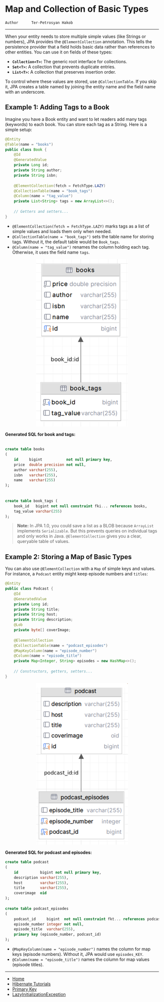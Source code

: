 # Map and Collection of Basic Types

```info
Author      Ter-Petrosyan Hakob
```
---


When your entity needs to store multiple simple values (like Strings or numbers), JPA provides the `@ElementCollection` annotation. 
This tells the persistence provider that a field holds basic data rather than references to other entities. You can use it on fields of these types:

- **`Collection<T>`:** The generic root interface for collections.
- **`Set<T>`:** A collection that prevents duplicate entries.
- **`List<T>`:** A collection that preserves insertion order.

To control where these values are stored, use `@CollectionTable`. If you skip it, JPA creates a table named by joining the entity name and the field name with an underscore.


## Example 1: Adding Tags to a Book

Imagine you have a Book entity and want to let readers add many tags (keywords) to each book. You can store each tag as a String. Here is a simple setup:

```java
@Entity
@Table(name = "books")
public class Book {
    @Id
    @GeneratedValue
    private Long id;
    private String author;
    private String isbn;

    @ElementCollection(fetch = FetchType.LAZY)
    @CollectionTable(name = "book_tags")
    @Column(name = "tag_value")
    private List<String> tags = new ArrayList<>();

    // Getters and setters...
}
```

- `@ElementCollection(fetch = FetchType.LAZY)` marks tags as a list of simple values and loads them only when needed.
- `@CollectionTable(name = "book_tags")` sets the table name for storing tags. Without it, the default table would be `Book_tags`.
- `@Column(name = "tag_value")` renames the column holding each tag. Otherwise, it uses the field name `tags`.


<p align="center">
    <img src="./assets/img6.png" alt="img6" width="300"/>
</p>

**Generated SQL for book and tags:**

```sql

create table books
(
    id     bigint           not null primary key,
    price  double precision not null,
    author varchar(255),
    isbn   varchar(255),
    name   varchar(255)
);


create table book_tags (
    book_id   bigint not null constraint fki... references books,
    tag_value varchar(255)
);
```

> **Note:** In JPA 1.0, you could save a list as a BLOB because `ArrayList` implements `Serializable`. 
> But this prevents queries on individual tags and only works in Java. `@ElementCollection` gives you a clear, queryable table of values.

## Example 2: Storing a Map of Basic Types

You can also use `@ElementCollection` with a `Map` of simple keys and values. For instance, a `Podcast` entity might keep episode numbers and `titles`:

```java
@Entity
public class Podcast {
    @Id
    @GeneratedValue
    private Long id;
    private String title;
    private String host;
    private String description;
    @Lob
    private byte[] coverImage;

    @ElementCollection
    @CollectionTable(name = "podcast_episodes")
    @MapKeyColumn(name = "episode_number")
    @Column(name = "episode_title")
    private Map<Integer, String> episodes = new HashMap<>();

    // Constructors, getters, setters...
}
```

<p align="center">
    <img src="./assets/img7.png" alt="img7" width="300"/>
</p>

**Generated SQL for podcast and episodes:**

```sql
create table podcast
(
    id          bigint not null primary key,
    description varchar(255),
    host        varchar(255),
    title       varchar(255),
    coverimage  oid
);

create table podcast_episodes
(
    podcast_id     bigint  not null constraint fkt... references podcast,
    episode_number integer not null,
    episode_title  varchar(255),
    primary key (episode_number, podcast_id)
);
```


- `@MapKeyColumn(name = "episode_number")` names the column for map keys (episode numbers). Without it, JPA would use `episodes_KEY`.
- `@Column(name = "episode_title")` names the column for map values (episode titles).

---

- [Home](./../../README.md)
- [Hibernate Tutorials](./../tutorials.md)
- [Primary Key](./5_Primary_Key.md)
- [LazyInitializationException](./7_LazyInitializationException.md)